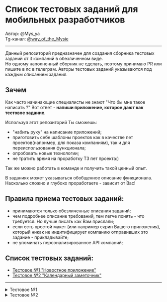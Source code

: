 # Список тестовых заданий для мобильных разработчиков  
Автор: @Mys_ya  
Tg-канал: [@way_of_the_Mysie](https://t.me/way_of_the_Mysie)

---  

Данный репозиторий предназначен для создания сборника тестовых заданий от it компаний в обезличенном виде.  
Но одному наполненный сборник не сделать, поэтому принимаю PR или пишите в лс в телеграм. Авторы тестовых заданий указываются под каждым описанием задания.

Зачем  
---  
Как часто начинающие специалисты не знают "Что бы мне такое написать ?" Вот ответ - **напиши приложение, которое дают как тестовое задание**.  


Используя этот репозиторий Ты сможешь:
- "набить руку" на написание приложений;
- приготовить себе шаблоны проектов как в качестве пет проектов(например, для показа компаниям), так и для переиспользования функционала;
- опробовать новые технологии;
- не тратить время на проработку ТЗ пет проекта:)

Так же можно работать в команде и получить такой ценный опыт.  

В заданиях может указываться обобщенное описание функционала. Насколько сложно и глубоко проработаете - зависит от Вас!
  
Правила приема тестовых заданий:
---
- принимаются только обезличенные описания заданий;
- чем подробнее описание требований, тем легче понять - что требуется. Но лучше писать как Вам прислали;
- если есть простой макет (или например скрин Вашего приложения), который никак не индитифицирует компанию отправивших это задание - прикладывайте;
- не упоминать персонализированное API компаний;

Список тестовых заданий:
---  

- [Тестовое №1 "Новостное приложение"](#test_app_1)  
- [Тестовое №2 "Календарный заметочник"](#test_app_2)

---  
<details> <summary> <a id="test_app_1"> Тестовое №1 </a> </summary>

  **Основное задание:**  
  Необходимо реализовать приложение, которое будет отображать список новостей. Можно перейти на отдельный экран новости.  
    
  **Ограничения:**  
  Код должен быть написан на Kotlin (Android)/Swift(iOS). В остальном можно использовать любые подходы, технологии, библиотеки и тд.  

  **Дополнительный функционал:**  
  - Необходимо добавить Bottom Navigation;
  - Первый экран — список новостей (из основного задания). В него мы добавляем возможность пагинации. Также на детальном экране новости добавляем возможность «добавить в избранное» новость.
  - Второй экран — список избранных новостей. Избранное реализуем локальное. Также есть переход на детальный экран, как на первом экране.
  - Третий экран — настройки. Настройки состоят из двух пунктов: светлая/темная тема и очистка избранного.

**Пример готового приложения:**

<img src="https://github.com/user-attachments/assets/589af0b2-bd88-4757-b5a3-9bec6bc5acba" alt="Главные экран" width="300" height="600">
<img src="https://github.com/user-attachments/assets/5899c927-430e-4e84-a93a-5550a4991077" alt="Экран настроек" width="300" height="600">
<img src="https://github.com/user-attachments/assets/7f50522b-7c88-438e-bf20-c3ea8b43e6bf" alt="Экран детальной информации" width="300" height="600">

</details>  


<details> <summary> <a id="test_app_2"> Тестовое №2 </a> </summary>

   тут какое-то описание 

</details>  
